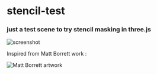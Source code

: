 # stencil-test
### just a test scene to try stencil masking in three.js ###

![screenshot](https://felixmariotto.s3.eu-west-3.amazonaws.com/Screenshot_1.png)

Inspired from Matt Borrett work :

![Matt Borrett artwork](https://i.pinimg.com/originals/38/76/91/387691055da070c65dba9157c9994a36.jpg)
